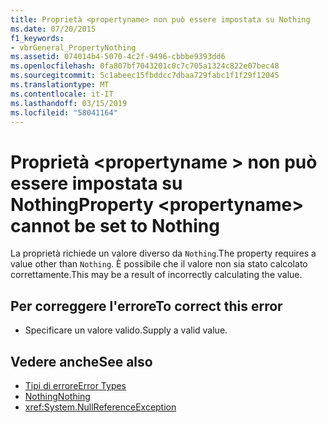 ```yaml
---
title: Proprietà <propertyname> non può essere impostata su Nothing
ms.date: 07/20/2015
f1_keywords:
- vbrGeneral_PropertyNothing
ms.assetid: 074014b4-5070-4c2f-9496-cbbbe9393dd6
ms.openlocfilehash: 0fa807bf7043201c0c7c705a1324c822e07bec48
ms.sourcegitcommit: 5c1abeec15fbddcc7dbaa729fabc1f1f29f12045
ms.translationtype: MT
ms.contentlocale: it-IT
ms.lasthandoff: 03/15/2019
ms.locfileid: "58041164"
---
```

# <a name="property-propertyname-cannot-be-set-to-nothing"></a><span data-ttu-id="44951-102">Proprietà \<propertyname > non può essere impostata su Nothing</span><span class="sxs-lookup"><span data-stu-id="44951-102">Property \<propertyname> cannot be set to Nothing</span></span>
<span data-ttu-id="44951-103">La proprietà richiede un valore diverso da `Nothing`.</span><span class="sxs-lookup"><span data-stu-id="44951-103">The property requires a value other than `Nothing`.</span></span> <span data-ttu-id="44951-104">È possibile che il valore non sia stato calcolato correttamente.</span><span class="sxs-lookup"><span data-stu-id="44951-104">This may be a result of incorrectly calculating the value.</span></span>  
  
## <a name="to-correct-this-error"></a><span data-ttu-id="44951-105">Per correggere l'errore</span><span class="sxs-lookup"><span data-stu-id="44951-105">To correct this error</span></span>  
  
-   <span data-ttu-id="44951-106">Specificare un valore valido.</span><span class="sxs-lookup"><span data-stu-id="44951-106">Supply a valid value.</span></span>  
  
## <a name="see-also"></a><span data-ttu-id="44951-107">Vedere anche</span><span class="sxs-lookup"><span data-stu-id="44951-107">See also</span></span>

- [<span data-ttu-id="44951-108">Tipi di errore</span><span class="sxs-lookup"><span data-stu-id="44951-108">Error Types</span></span>](../../visual-basic/programming-guide/language-features/error-types.md)
- [<span data-ttu-id="44951-109">Nothing</span><span class="sxs-lookup"><span data-stu-id="44951-109">Nothing</span></span>](../../visual-basic/language-reference/nothing.md)
- <xref:System.NullReferenceException>
